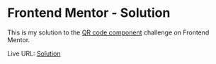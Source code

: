 # Frontend Mentor - Solution

This is my solution to the [QR code component](https://www.frontendmentor.io/challenges/qr-code-component-iux_sIO_H) challenge on Frontend Mentor.

Live URL: [Solution](https://kalrog-dev.github.io/fem_qr_code_component/)